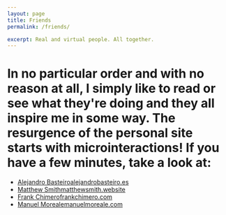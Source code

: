 ```yaml
---
layout: page
title: Friends
permalink: /friends/

excerpt: Real and virtual people. All together.
---
```



# In no particular order and with no reason at all, I simply like to read or see what they're doing and they all inspire me in some way. The resurgence of the personal site starts with microinteractions! If you have a few minutes, take a look at:

<ul class="category">
  <li><a href="http://alejandrobasteiro.es" target="_blank">Alejandro Basteiro<span class="info">alejandrobasteiro.es</span></a></li>
  <li><a href="https://matthewsmith.website" target="_blank">Matthew Smith<span class="info">matthewsmith.website</span></a></li>
  <li><a href="https://frankchimero.com" target="_blank">Frank Chimero<span class="info">frankchimero.com</span></a></li>
  <li><a href="https://manuelmoreale.com" target="_blank">Manuel Moreale<span class="info">manuelmoreale.com</span></a></li>
</ul>